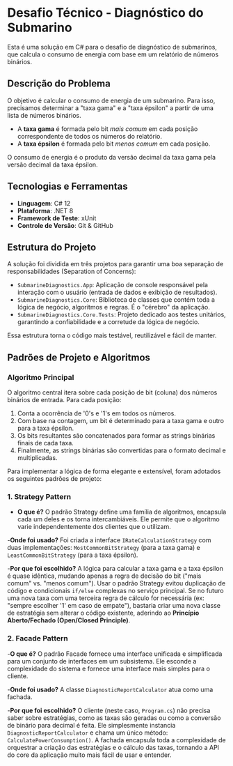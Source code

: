 # Desafio Técnico - Diagnóstico do Submarino

Esta é uma solução em C# para o desafio de diagnóstico de submarinos, que calcula o consumo de energia com base em um relatório de números binários.

## Descrição do Problema

O objetivo é calcular o consumo de energia de um submarino. Para isso, precisamos determinar a "taxa gama" e a "taxa épsilon" a partir de uma lista de números binários.

- A **taxa gama** é formada pelo bit *mais comum* em cada posição correspondente de todos os números do relatório.
- A **taxa épsilon** é formada pelo bit *menos comum* em cada posição.

O consumo de energia é o produto da versão decimal da taxa gama pela versão decimal da taxa épsilon.

## Tecnologias e Ferramentas

- **Linguagem**: C# 12
- **Plataforma**: .NET 8
- **Framework de Teste**: xUnit
- **Controle de Versão**: Git & GitHub

## Estrutura do Projeto

A solução foi dividida em três projetos para garantir uma boa separação de responsabilidades (Separation of Concerns):

- `SubmarineDiagnostics.App`: Aplicação de console responsável pela interação com o usuário (entrada de dados e exibição de resultados).
- `SubmarineDiagnostics.Core`: Biblioteca de classes que contém toda a lógica de negócio, algoritmos e regras. É o "cérebro" da aplicação.
- `SubmarineDiagnostics.Core.Tests`: Projeto dedicado aos testes unitários, garantindo a confiabilidade e a corretude da lógica de negócio.

Essa estrutura torna o código mais testável, reutilizável e fácil de manter.

## Padrões de Projeto e Algoritmos

### Algoritmo Principal

O algoritmo central itera sobre cada posição de bit (coluna) dos números binários de entrada. Para cada posição:

1. Conta a ocorrência de '0's e '1's em todos os números.
2. Com base na contagem, um bit é determinado para a taxa gama e outro para a taxa épsilon.
3. Os bits resultantes são concatenados para formar as strings binárias finais de cada taxa.
4. Finalmente, as strings binárias são convertidas para o formato decimal e multiplicadas.

Para implementar a lógica de forma elegante e extensível, foram adotados os seguintes padrões de projeto:

### 1. Strategy Pattern

- **O que é?** O padrão Strategy define uma família de algoritmos, encapsula cada um deles e os torna intercambiáveis. Ele permite que o algoritmo varie independentemente dos clientes que o utilizam.

-**Onde foi usado?** Foi criada a interface `IRateCalculationStrategy` com duas implementações: `MostCommonBitStrategy` (para a taxa gama) e `LeastCommonBitStrategy` (para a taxa épsilon).

-**Por que foi escolhido?** A lógica para calcular a taxa gama e a taxa épsilon é quase idêntica, mudando apenas a regra de decisão do bit ("mais comum" vs. "menos comum"). Usar o padrão Strategy evitou duplicação de código e condicionais `if/else` complexas no serviço principal. Se no futuro uma nova taxa com uma terceira regra de cálculo for necessária (ex: "sempre escolher '1' em caso de empate"), bastaria criar uma nova classe de estratégia sem alterar o código existente, aderindo ao **Princípio Aberto/Fechado (Open/Closed Principle)**.

### 2. Facade Pattern

-**O que é?** O padrão Facade fornece uma interface unificada e simplificada para um conjunto de interfaces em um subsistema. Ele esconde a complexidade do sistema e fornece uma interface mais simples para o cliente.

-**Onde foi usado?** A classe `DiagnosticReportCalculator` atua como uma fachada.

-**Por que foi escolhido?** O cliente (neste caso, `Program.cs`) não precisa saber sobre estratégias, como as taxas são geradas ou como a conversão de binário para decimal é feita. Ele simplesmente instancia `DiagnosticReportCalculator` e chama um único método: `CalculatePowerConsumption()`. A fachada encapsula toda a complexidade de orquestrar a criação das estratégias e o cálculo das taxas, tornando a API do core da aplicação muito mais fácil de usar e entender.